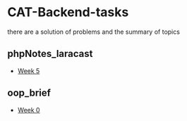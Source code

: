# CAT-Backend-tasks
there are a solution of problems and the summary of topics 
## phpNotes_laracast
* [Week 5](https://github.com/AmiraDeef/CAT-Backend-tasks/tree/main/php_prac/Laracast/week5)

## oop_brief
* [Week 0](https://github.com/AmiraDeef/CAT-Backend-tasks/tree/main/php_prac/oopphp/Week-0)

